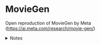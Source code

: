 # MovieGen

Open reproduction of MovieGen by Meta (https://ai.meta.com/research/movie-gen/)


<details>
<summary> Notes </summary>

- Scaling training data and compute on vanilla transformer from [Attention is All you Need](https://arxiv.org/abs/1706.03762) works well for generative video.
- Flow matching objective.
  - [Flow Matching for Generative Modeling](https://arxiv.org/abs/2210.02747)
  - [An introduction to Flow Matching](https://mlg.eng.cam.ac.uk/blog/2024/01/20/flow-matching.html)
  - [Flow Matching in Latent Space](https://vinairesearch.github.io/LFM/)
  - [Match flows, not scores](https://ayandas.me/blogs/2024-04-26-flow-matching-strightning-sd3.html)
- Movie Gen Video is trained on ~100M videos and ~1B images
  - To improve video generation quality, SFT on small high quality video/text dataset
  - 30B parameters, can reason about object motion, subject-object interactions, geometry, camera motions, physics and more
  - Other capabilities include personalization, precise editing, etc.
- Movie Gen Audio is trained on ~1M hours of audio
  - SFT performed on small set of high quality (text, audio) and (text, audio, video) pairs.
- Training recipe:
  - Text-to-image pretraining at 256px.
  - Text-to-image + Text-to-video pretraining at 768px (upto 16s at 16 FPS).
  - Personalized text-to-video, finetuning, video-to-video editing at 768px

<table align="center">
<tr align="center"><img src="assets/training-recipe.png" /></tr>
</table>

- Joint foundational model for text-to-image and text-to-video tasks. Images are treated as single frame video. Image-text pairs are easier to scale with diverse concepts and styles, and so joint modeling leads to better generalization capabilities.
- Single temporal autoencoder (TAE) for RGB images and videos to map to latent space.
- Spatial upsampler upscales 768px to 1080p resolution.
- Text encoders used: [UL2](https://huggingface.co/google/ul2), [MetaCLIP](https://huggingface.co/facebook/metaclip-h14-fullcc2.5b), [ByT5](https://huggingface.co/google/byt5-large)
- TAE compresses video of shape $T' \times 3 \times H' \times W'$ to continuous-valued latent $T \times C \times H \times W$ where $T \lt T', H \lt H', W \lt W'$. 8x compression ratio.
  - **Architecture:**
    - Similar to image VAE but has extra temporal layers. After each 2D spatial convolution, 1D temporal convolution and 1D temporal attention after each 2D spatial attention. All temporal convolutions use symmetrical replicate padding.
    - Temporal downsampling performed with strided convolution with `stride=2`, and upsampling by neareast neighbour interpolation.
    - Increasing latent channels leads to better reconstruction. `C = 16` is chosen.
    - Spatial parameters are initialized from image VAE and then temporal parameters are inflated. Jointly trained on image-video data in ratio 1:3.
    - Improvements to training objective: Original objective in [High Resolution Image Synthesis with Latent Diffusion Models](https://arxiv.org/abs/2112.10752) leads to "spots" in pixel space - latent vectors with high norms in certain spatial locations. Loss penalty for encoding values far from the mean. Given an input latent $X$, outlier penalty loss (OPL) is described as:

      $\mathcal{L}_{\text{OPL}}(X, r) = \frac{1}{HW} \sum_{i=1}^{H} \sum_{j=1}^{W} \max \left( \| X_{i,j} - \text{Mean}(X) \| - r \| \text{Std}(X) \| , 0 \right)$
    
      $r$ is a scaling factor denoting how far outside the standard deviation a latent value needs to be for penalization to take effect. $\mathcal{L}_{\text{OPL}}$ is added to standard VAE losses (reconstruction, discriminator, perceptual). They set $r = 3$ and a large loss weight for outlier loss.
  - Temporal tiling: To support efficient inference, input video and latent tensors are broken into tiles along temporal dimension and alpha blended. Standard approach similar to spatial tiling. [Reference for spatial tiling](https://github.com/huggingface/diffusers/blob/99f608218caa069a2f16dcf9efab46959b15aec0/src/diffusers/models/autoencoders/autoencoder_kl_cogvideox.py#L1299). Tile size of 32 pixel-space frames, or 4 latent-space frames, tile without overlap in encoder, tile with overlap of 16-pixel space (2 latent-space) frames in decoder. Standard linear blending.
  - Flow matching objective. Video sample in latent space $X_1$ has noise added to it sampled from normal distribution, at timestep $t \in [0, 1]$. Model is trained to predict velocity - $V_t = \frac{dX_t}{dt}$, which teaches the model to "move" noisy sample in direction of clean latent sample.
    - Simple linear interpolation ([optimal transport path](https://arxiv.org/abs/2210.02747)): $X_t = t \cdot X_1 + (1 - (1 - \sigma_{min})t) \cdot X_0$, with $\sigma_{min} = 10^{-5}$.
    - Ground truth velocity: $V_T = \frac{dX_t}{dt} = X_1 + (\sigma_{min} - 1) \cdot X_0$.
    - Model predicts $V_t' = u(X_t, P, t; \theta)$, where $\theta$ denotes model parameters, $P$ is the prompt condition and $X_t$ is the noisy latent sampled at timestep $t$.
    - The model is trained by minimizing the mean squared loss between ground truth velocity and model prediction.
  - > Empirically, we found that Flow Matching was more robust to the exact choice of noise schedules and it outperforms diffusion losses (see Section 3.6.2). Thus, we adopt Flow Matching for its simplicity and high performance.


</details>
